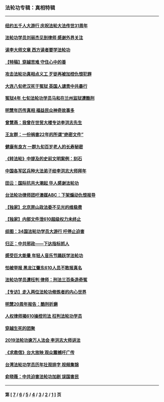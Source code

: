 ### 法轮功专辑：真相特辑
---
#### [纽约五千人大游行 庆祝法轮大法传世31周年](../../pages/nf4389/n13995110.md?07120430) 
#### [法轮功学员刘丽杰见到律师 感谢外界关注](../../pages/nf4389/n13927012.md?07120430) 
#### [读李大师文章 西方读者要学法轮功](../../pages/nf4389/n13925142.md?07120430) 
#### [【特稿】穿越苦难 守住心中的善](../../pages/nf4389/n13784979.md?07120430) 
#### [攻击法轮功真相点义工 歹徒再被加控仇恨犯罪](../../pages/nf4389/n13601019.md?07120430) 
#### [大连八旬老汉死于冤狱 英国人谴责中共暴行](../../pages/nf4389/n13480118.md?07120430) 
#### [冤狱4年 七旬法轮功学员马和在兰州监狱遭酷刑](../../pages/nf4389/n13304688.md?07120430) 
#### [明慧年历传真相 福益民众神奇故事多](../../pages/nf4389/n13294545.md?07120430) 
#### [曾慧燕：我曾在世贸大楼专访李洪志先生](../../pages/nf4389/n12898729.md?07120430) 
#### [王友群：一份祸害22年的所谓“绝密文件”](../../pages/nf4389/n12871750.md?07120430) 
#### [健康有良方 一群九旬百岁老人的长寿秘密](../../pages/nf4389/n12847475.md?07120430) 
#### [《转法轮》中提及的史前文明案例：刻石](../../pages/nf4389/n12758577.md?07120430) 
#### [中国各军区兵种大法弟子给李洪志大师拜年](../../pages/nf4389/n12750047.md?07120430) 
#### [田云：国际抗共大潮起 华人感谢法轮功](../../pages/nf4389/n12357708.md?07120430) 
#### [台法轮功律师团吁澳媒ABC：下架煽动仇恨报导](../../pages/nf4389/n12279917.md?07120430) 
#### [【独家】北京房山政法委不见光的维稳费](../../pages/nf4389/n12031979.md?07120430) 
#### [【独家】内部文件泄610超级权力未终止](../../pages/nf4389/n12023895.md?07120430) 
#### [组图：34国法轮功学员大游行 吁停止迫害](../../pages/nf4389/n11492658.md?07120430) 
#### [归正：中共邪政——下达指标抓人](../../pages/nf4389/n11474770.md?07120430) 
#### [感受巨大能量 年轻人音乐节踊跃学法轮功](../../pages/nf4389/n11441981.md?07120430) 
#### [怕被举报 黑龙江肇东610人员不敢报真名](../../pages/nf4389/n11436499.md?07120430) 
#### [法轮功学员遭枉判 律师：刑法三百条造奇冤](../../pages/nf4389/n11433943.md?07120430) 
#### [【专访】走入两位法轮功修炼者的内心世界](../../pages/nf4389/n11415623.md?07120430) 
#### [明慧20周年报告：酷刑折磨](../../pages/nf4389/n11387954.md?07120430) 
#### [人权律师揭610操控司法 枉判法轮功学员](../../pages/nf4389/n11313370.md?07120430) 
#### [穿越生死的团聚](../../pages/nf4389/n11258922.md?07120430) 
#### [2019法轮功逾万人法会 李洪志大师讲法](../../pages/nf4389/n11265303.md?07120430) 
#### [《求救信》台大放映 观众震撼吁广传](../../pages/nf4389/n10922251.md?07120430) 
#### [台湾法轮功学员历年壮观排字 视频集锦](../../pages/nf4389/n10878789.md?07120430) 
#### [俞晓薇：中共迫害法轮功加剧 误国害民](../../pages/nf4389/n10859260.md?07120430) 

---
#### 第 [ [7](./7.md?07120430) / [6](./6.md?07120430) / [5](./5.md?07120430) / [4](./4.md?07120430) / [3](./3.md?07120430) / [2](./2.md?07120430) / [1](./1.md?07120430) ] 页
